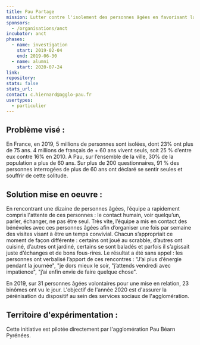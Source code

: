 ```yaml
---
title: Pau Partage
mission: Lutter contre l'isolement des personnes âgées en favorisant la rencontre avec des bénévoles
sponsors:
  - /organisations/anct
incubator: anct
phases:
  - name: investigation
    start: 2019-02-04
    end: 2019-06-30
  - name: alumni
    start: 2020-07-24
link:
repository:
stats: false
stats_url:
contact: c.hiernard@agglo-pau.fr
usertypes:
  - particulier
---
```


## Problème visé :

En France, en 2019, 5 millions de personnes sont isolées, dont 23% ont plus de 75 ans.
4 millions de français de + 60 ans vivent seuls, soit 25 % d’entre eux contre 16% en 2010.
À Pau, sur l’ensemble de la ville, 30% de la population a plus de 60 ans.
Sur plus de 200 questionnaires, 91 % des personnes interrogées de plus de 60 ans ont déclaré se sentir seules et souffrir de cette solitude.

## Solution mise en oeuvre :

En rencontrant une dizaine de personnes âgées, l’équipe a rapidement compris l'attente de ces personnes : le contact humain, voir quelqu’un, parler, échanger, ne pas être seul.
Très vite, l’équipe a mis en contact des bénévoles avec ces personnes âgées afin d’organiser une fois par semaine des visites visant à être un temps convivial.
Chacun s’appropriait ce moment de façon différente : certains ont joué au scrabble, d’autres ont cuisiné, d’autres ont jardiné, certains se sont baladés et parfois il s’agissait juste d’échanges et de bons fous-rires.
Le résultat a été sans appel : les personnes ont verbalisé l’apport de ces rencontres : "J’ai plus d’énergie pendant la journée", "je dors mieux le soir, "j’attends vendredi avec impatience", "j’ai enfin envie de faire quelque chose".

En 2019, sur 31 personnes âgées volontaires pour une mise en relation, 23 binômes ont vu le jour.
L'objectif de l'année 2020 est d'assurer la pérénisation du dispositif au sein des services sociaux de l'agglomération.

## Territoire d'expérimentation :

Cette initiative est pilotée directement par l'agglomération Pau Béarn Pyrénées.
